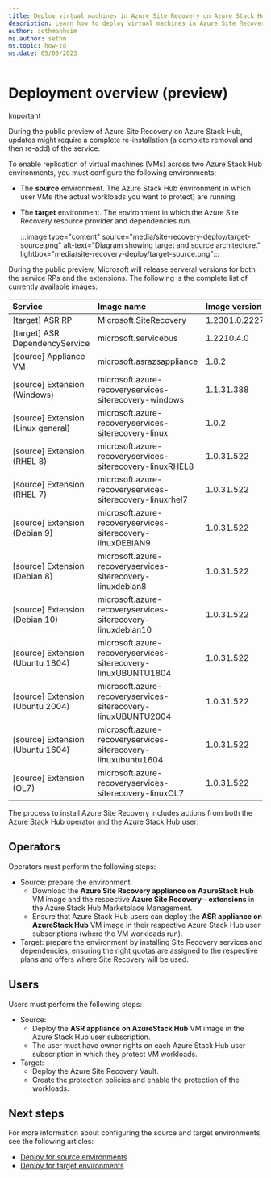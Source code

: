 ```yaml
---
title: Deploy virtual machines in Azure Site Recovery on Azure Stack Hub (preview)
description: Learn how to deploy virtual machines in Azure Site Recovery on Azure Stack Hub. 
author: sethmanheim
ms.author: sethm
ms.topic: how-to
ms.date: 05/05/2023
---
```



# Deployment overview (preview)

> [!IMPORTANT]
> During the public preview of Azure Site Recovery on Azure Stack Hub, updates might require a complete re-installation (a complete removal and then re-add) of the service.

To enable replication of virtual machines (VMs) across two Azure Stack Hub environments, you must configure the following environments:

- The **source** environment. The Azure Stack Hub environment in which user VMs (the actual workloads you want to protect) are running.
- The **target** environment. The environment in which the Azure Site Recovery resource provider and dependencies run.

  :::image type="content" source="media/site-recovery-deploy/target-source.png" alt-text="Diagram showing target and source architecture." lightbox="media/site-recovery-deploy/target-source.png":::
  
During the public preview, Microsoft will release serveral versions for both the service RPs and the extensions. The following is the complete list of currently available images:

| Service                                   | Image name                                                          | Image version       |
| :---------------------------------- | :------------------------------------------------------------- | :------------- |
| [target] ASR RP                    | Microsoft.SiteRecovery                                        | 1.2301.0.2227 |
| [target] ASR DependencyService     | microsoft.servicebus                                          | 1.2210.4.0    |
| [source] Appliance VM              | microsoft.asrazsappliance                                     | 1.8.2         |
| [source] Extension (Windows)       | microsoft.azure-recoveryservices-siterecovery-windows         | 1.1.31.388    |
| [source] Extension (Linux general) | microsoft.azure-recoveryservices-siterecovery-linux           | 1.0.2         |
| [source] Extension (RHEL 8)        | microsoft.azure-recoveryservices-siterecovery-linuxRHEL8      | 1.0.31.522    |
| [source] Extension (RHEL 7)        | microsoft.azure-recoveryservices-siterecovery-linuxrhel7      | 1.0.31.522    |
| [source] Extension (Debian 9)      | microsoft.azure-recoveryservices-siterecovery-linuxDEBIAN9    | 1.0.31.522    |
| [source] Extension (Debian 8)      | microsoft.azure-recoveryservices-siterecovery-linuxdebian8    | 1.0.31.522    |
| [source] Extension (Debian 10)     | microsoft.azure-recoveryservices-siterecovery-linuxdebian10   | 1.0.31.522    |
| [source] Extension (Ubuntu 1804)   | microsoft.azure-recoveryservices-siterecovery-linuxUBUNTU1804 | 1.0.31.522    |
| [source] Extension (Ubuntu 2004)   | microsoft.azure-recoveryservices-siterecovery-linuxUBUNTU2004 | 1.0.31.522    |
| [source] Extension (Ubuntu 1604)   | microsoft.azure-recoveryservices-siterecovery-linuxubuntu1604 | 1.0.31.522    |
| [source] Extension (OL7)           | microsoft.azure-recoveryservices-siterecovery-linuxOL7        | 1.0.31.522    |

The process to install Azure Site Recovery includes actions from both the Azure Stack Hub operator and the Azure Stack Hub user:

## Operators

Operators must perform the following steps:

- Source: prepare the environment.
  - Download the **Azure Site Recovery appliance on AzureStack Hub** VM image and the respective **Azure Site Recovery – extensions** in the Azure Stack Hub Marketplace Management.
  - Ensure that Azure Stack Hub users can deploy the **ASR appliance on AzureStack Hub** VM image in their respective Azure Stack Hub user subscriptions (where the VM workloads run).
- Target: prepare the environment by installing Site Recovery services and dependencies, ensuring the right quotas are assigned to the respective plans and offers where Site Recovery will be used.

## Users

Users must perform the following steps:

- Source:
  - Deploy the **ASR appliance on AzureStack Hub** VM image in the Azure Stack Hub user subscription.
  - The user must have owner rights on each Azure Stack Hub user subscription in which they protect VM workloads.
- Target:
  - Deploy the Azure Site Recovery Vault.
  - Create the protection policies and enable the protection of the workloads.



## Next steps

For more information about configuring the source and target environments, see the following articles:

- [Deploy for source environments](site-recovery-deploy-source.md)
- [Deploy for target environments](site-recovery-deploy-target.md)
